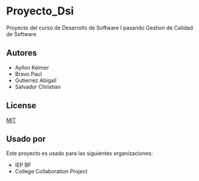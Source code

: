# Proyecto_Dsi

Proyecto del curso de Desarrollo de Software I pasando Gestion de Calidad de Software


## Autores

- Ayllon Kelmer
- Bravo Paul
- Gutierrez Abigail
- Salvador Christian


## License

[MIT](https://choosealicense.com/licenses/mit/)


## Usado por

Este proyecto es usado para las siguientes organizaciones:

- IEP BF
- College Collaboration Project

